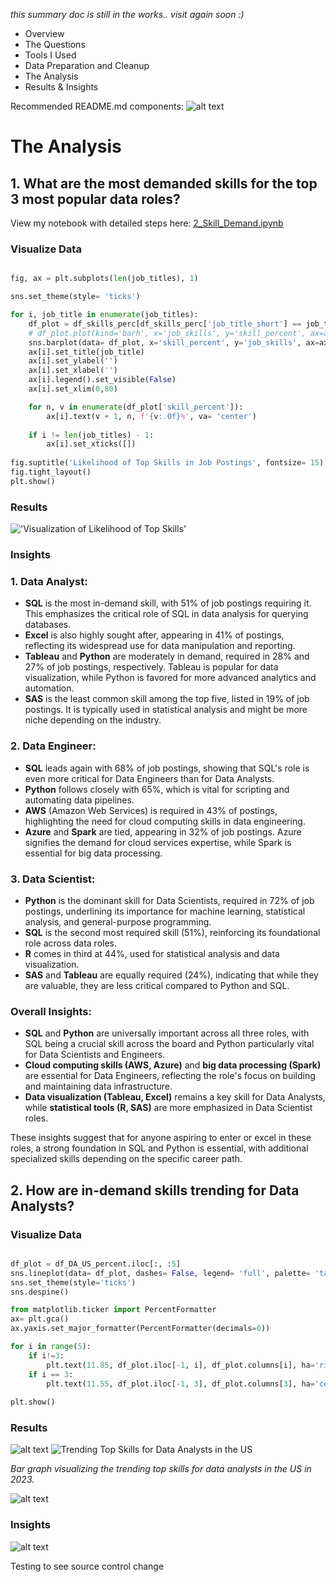 _this summary doc is still in the works.. visit again soon :)_

- Overview
- The Questions
- Tools I Used
- Data Preparation and Cleanup
- The Analysis
- Results & Insights

Recommended README.md components:
![alt text](image-5.png)

# The Analysis

## 1. What are the most demanded skills for the top 3 most popular data roles?


View my notebook with detailed steps here:
[2_Skill_Demand.ipynb](3_Project\2_Skill_Demand.ipynb)

### Visualize Data

```python

fig, ax = plt.subplots(len(job_titles), 1)

sns.set_theme(style= 'ticks')

for i, job_title in enumerate(job_titles):
    df_plot = df_skills_perc[df_skills_perc['job_title_short'] == job_title].head(5)
    # df_plot.plot(kind='barh', x='job_skills', y='skill_percent', ax=ax[i], title = job_title)
    sns.barplot(data= df_plot, x='skill_percent', y='job_skills', ax=ax[i], hue= 'skill_percent', palette= 'dark:b_r')
    ax[i].set_title(job_title)
    ax[i].set_ylabel('')
    ax[i].set_xlabel('')
    ax[i].legend().set_visible(False)
    ax[i].set_xlim(0,80)

    for n, v in enumerate(df_plot['skill_percent']):
        ax[i].text(v + 1, n, f'{v:.0f}%', va= 'center')
    
    if i != len(job_titles) - 1:
        ax[i].set_xticks([])
        
fig.suptitle('Likelihood of Top Skills in Job Postings', fontsize= 15)
fig.tight_layout()
plt.show()

```

### Results

!['Visualization of Likelihood of Top Skills'](image-1.png)

### Insights

### 1. **Data Analyst**:
   - **SQL** is the most in-demand skill, with 51% of job postings requiring it. This emphasizes the critical role of SQL in data analysis for querying databases.
   - **Excel** is also highly sought after, appearing in 41% of postings, reflecting its widespread use for data manipulation and reporting.
   - **Tableau** and **Python** are moderately in demand, required in 28% and 27% of job postings, respectively. Tableau is popular for data visualization, while Python is favored for more advanced analytics and automation.
   - **SAS** is the least common skill among the top five, listed in 19% of job postings. It is typically used in statistical analysis and might be more niche depending on the industry.

### 2. **Data Engineer**:
   - **SQL** leads again with 68% of job postings, showing that SQL's role is even more critical for Data Engineers than for Data Analysts.
   - **Python** follows closely with 65%, which is vital for scripting and automating data pipelines.
   - **AWS** (Amazon Web Services) is required in 43% of postings, highlighting the need for cloud computing skills in data engineering.
   - **Azure** and **Spark** are tied, appearing in 32% of job postings. Azure signifies the demand for cloud services expertise, while Spark is essential for big data processing.

### 3. **Data Scientist**:
   - **Python** is the dominant skill for Data Scientists, required in 72% of job postings, underlining its importance for machine learning, statistical analysis, and general-purpose programming.
   - **SQL** is the second most required skill (51%), reinforcing its foundational role across data roles.
   - **R** comes in third at 44%, used for statistical analysis and data visualization.
   - **SAS** and **Tableau** are equally required (24%), indicating that while they are valuable, they are less critical compared to Python and SQL.

### **Overall Insights**:
- **SQL** and **Python** are universally important across all three roles, with SQL being a crucial skill across the board and Python particularly vital for Data Scientists and Engineers.
- **Cloud computing skills (AWS, Azure)** and **big data processing (Spark)** are essential for Data Engineers, reflecting the role's focus on building and maintaining data infrastructure.
- **Data visualization (Tableau, Excel)** remains a key skill for Data Analysts, while **statistical tools (R, SAS)** are more emphasized in Data Scientist roles.

These insights suggest that for anyone aspiring to enter or excel in these roles, a strong foundation in SQL and Python is essential, with additional specialized skills depending on the specific career path.


## 2. How are in-demand skills trending for Data Analysts?

### Visualize Data

``` python

df_plot = df_DA_US_percent.iloc[:, :5]
sns.lineplot(data= df_plot, dashes= False, legend= 'full', palette= 'tab10')
sns.set_theme(style='ticks')
sns.despine()

from matplotlib.ticker import PercentFormatter
ax= plt.gca()
ax.yaxis.set_major_formatter(PercentFormatter(decimals=0))

for i in range(5):
    if i!=3:
        plt.text(11.85, df_plot.iloc[-1, i], df_plot.columns[i], ha='right', va='bottom')
    if i == 3:
        plt.text(11.55, df_plot.iloc[-1, 3], df_plot.columns[3], ha='center', va='top')
        
plt.show()

```

### Results

![alt text](image-3.png)
![Trending Top Skills for Data Analysts in the US](3_Project\images\3_Skills_Trend.png)

*Bar graph visualizing the trending top skills for data analysts in the US in 2023.*


![alt text](image-4.png)
### Insights







![alt text](image-2.png)

Testing to see source control change


